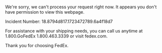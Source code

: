  	


 	

We're sorry, we can't process your request right now. It appears you don't have permission to view this webpage.


Incident Number: 18.8794d817.1723472789.6a4f18d7





For assistance with your shipping needs, you can call us anytime at 1.800.GoFedEx 1.800.463.3339 or visit fedex.com.




Thank you for choosing FedEx.